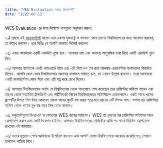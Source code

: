 ```yaml
---
title: "WES Evaluation করার নিয়মাবলী"
date: "2022-06-12"
---
```


WES Evaluation এর জন্য নিন্মোক্ত ধাপগুলো অনুসরণ করুন:

*০১)* প্রথমে এই [ওয়েবসাইটে](https://www.wes.org) যাবেন এবং এরপর যুক্তরাষ্ট্র বা কানাডা কোন দেশের বিশ্ববিদ্যালয়ের জন্য আবেদন করবেন, তা উল্লেখ করবেন। ধরে নিচ্ছি যে আপনি কানাডা সিলেক্ট করলেন। 

*০২)* এবার আপনাকে একটি একাউন্ট খুলে হবে। আপনার নাম এবং অন্যান্য আনুষঙ্গিক তথ্য দিয়ে একটি একাউন্ট খুলে নিন।

*০৩)* আপনার ইমেইলে একটি পাসওয়ার্ড যাবে এবং এটি দিয়ে লগ ইন করে আপনার একাডেমিক ফলাফলের বিস্তারিত দিবেন। আপনি কোন কোন বিশ্ববিদ্যালয়ে আপনার ফলাফল পাঠাতে চান, তা এখানে উল্লেখ করবেন। তারা আপনাকে একটি কনফার্মেশন কোড দিবে এবং এটি যত্ন করে রেখে দিবেন।

*০৪)* আপনার বিশ্ববিদ্যালয়ের অর্থাৎ যে বিশ্ববিদ্যালয় থেকে পড়াশোনা শেষ করেছেন তার রেজিস্টার অফিসে যাবেন এবং তাদের থেকে সত্যায়িত ট্রান্সক্রিপ্ট এবং সার্টিফিকেট নিবেন বিশ্ববিদ্যালয়ের অফিসিয়াল এনভেলাপে। একই সাথে খামের ফ্ল্যাপটির উপরে সিল দিয়ে আনবেন যেনো খামের মুখটি বন্ধ করার পরে মনে হয় যে এটি সিলড খাম। ভালো হয় রেজিস্টার অফিস থেকে খামের মুখ বন্ধ করে সিল মেরে আনলে। 

*০৫)* ডকুমেন্টগুলো ডিএচএল বা ফেডেক্সে WES বরাবর পাঠাবেন। WES তা গ্রহণের পর রেজিস্টার অফিসের সাথে যোগাযোগ করবে এবং ভেরিফিকেশন চাইবে। আপনার বিশ্ববিদ্যালয়ের রেজিস্টার অফিসের সাথে নিয়মিত যোগাযোগ রাখবেন এই ব্যাপারে।

*০৬)* ওদের মূল্যায়ন শেষে আপনাকে ইমেইলে জানাবে এবং আপনি যেসব বিশ্ববিদ্যালয়ে আবেদন করেছিলেন, সেখানে ফলাফল পাঠিয়ে দিবে।